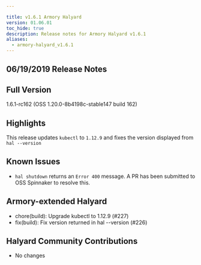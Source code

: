 ```yaml
---

title: v1.6.1 Armory Halyard
version: 01.06.01
toc_hide: true
description: Release notes for Armory Halyard v1.6.1
aliases:
  - armory-halyard_v1.6.1
---
```


## 06/19/2019 Release Notes

## Full Version
1.6.1-rc162 (OSS 1.20.0-8b4198c-stable147 build 162)

## Highlights

This release updates `kubectl` to `1.12.9` and fixes the version displayed from `hal --version`

## Known Issues

- `hal shutdown` returns an `Error 400` message. A PR has been submitted to OSS Spinnaker to resolve this.

## Armory-extended Halyard
 - chore(build): Upgrade kubectl to 1.12.9 (#227)
 - fix(build): Fix version returned in hal --version (#226)

##  Halyard Community Contributions
 - No changes
